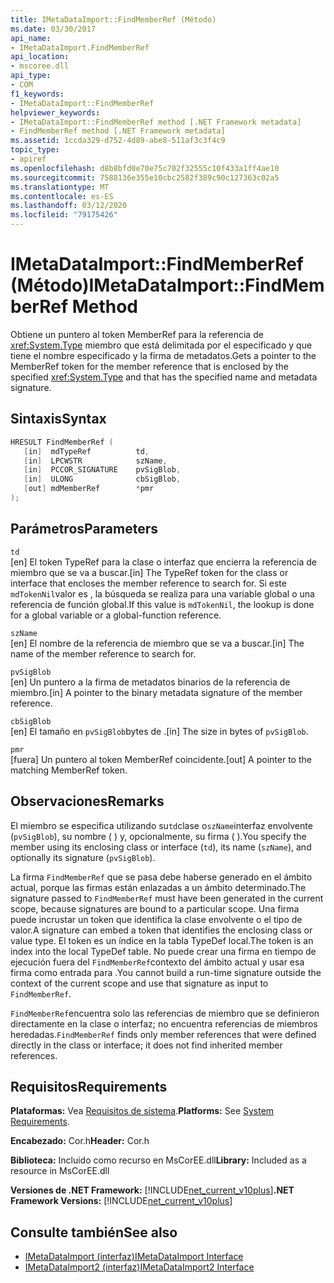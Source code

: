 ```yaml
---
title: IMetaDataImport::FindMemberRef (Método)
ms.date: 03/30/2017
api_name:
- IMetaDataImport.FindMemberRef
api_location:
- mscoree.dll
api_type:
- COM
f1_keywords:
- IMetaDataImport::FindMemberRef
helpviewer_keywords:
- IMetaDataImport::FindMemberRef method [.NET Framework metadata]
- FindMemberRef method [.NET Framework metadata]
ms.assetid: 1ccda329-d752-4d89-abe8-511af3c3f4c9
topic_type:
- apiref
ms.openlocfilehash: d8b8bfd0e70e75c702f32555c10f433a1ff4ae10
ms.sourcegitcommit: 7588136e355e10cbc2582f389c90c127363c02a5
ms.translationtype: MT
ms.contentlocale: es-ES
ms.lasthandoff: 03/12/2020
ms.locfileid: "79175426"
---
```

# <a name="imetadataimportfindmemberref-method"></a><span data-ttu-id="1bcef-102">IMetaDataImport::FindMemberRef (Método)</span><span class="sxs-lookup"><span data-stu-id="1bcef-102">IMetaDataImport::FindMemberRef Method</span></span>
<span data-ttu-id="1bcef-103">Obtiene un puntero al token MemberRef para la referencia de <xref:System.Type> miembro que está delimitada por el especificado y que tiene el nombre especificado y la firma de metadatos.</span><span class="sxs-lookup"><span data-stu-id="1bcef-103">Gets a pointer to the MemberRef token for the member reference that is enclosed by the specified <xref:System.Type> and that has the specified name and metadata signature.</span></span>  
  
## <a name="syntax"></a><span data-ttu-id="1bcef-104">Sintaxis</span><span class="sxs-lookup"><span data-stu-id="1bcef-104">Syntax</span></span>  
  
```cpp  
HRESULT FindMemberRef (  
   [in]  mdTypeRef          td,  
   [in]  LPCWSTR            szName,
   [in]  PCCOR_SIGNATURE    pvSigBlob,
   [in]  ULONG              cbSigBlob,
   [out] mdMemberRef        *pmr  
);  
```  
  
## <a name="parameters"></a><span data-ttu-id="1bcef-105">Parámetros</span><span class="sxs-lookup"><span data-stu-id="1bcef-105">Parameters</span></span>  
 `td`  
 <span data-ttu-id="1bcef-106">[en] El token TypeRef para la clase o interfaz que encierra la referencia de miembro que se va a buscar.</span><span class="sxs-lookup"><span data-stu-id="1bcef-106">[in] The TypeRef token for the class or interface that encloses the member reference to search for.</span></span> <span data-ttu-id="1bcef-107">Si este `mdTokenNil`valor es , la búsqueda se realiza para una variable global o una referencia de función global.</span><span class="sxs-lookup"><span data-stu-id="1bcef-107">If this value is `mdTokenNil`, the lookup is done for a global variable or a global-function reference.</span></span>  
  
 `szName`  
 <span data-ttu-id="1bcef-108">[en] El nombre de la referencia de miembro que se va a buscar.</span><span class="sxs-lookup"><span data-stu-id="1bcef-108">[in] The name of the member reference to search for.</span></span>  
  
 `pvSigBlob`  
 <span data-ttu-id="1bcef-109">[en] Un puntero a la firma de metadatos binarios de la referencia de miembro.</span><span class="sxs-lookup"><span data-stu-id="1bcef-109">[in] A pointer to the binary metadata signature of the member reference.</span></span>  
  
 `cbSigBlob`  
 <span data-ttu-id="1bcef-110">[en] El tamaño en `pvSigBlob`bytes de .</span><span class="sxs-lookup"><span data-stu-id="1bcef-110">[in] The size in bytes of `pvSigBlob`.</span></span>  
  
 `pmr`  
 <span data-ttu-id="1bcef-111">[fuera] Un puntero al token MemberRef coincidente.</span><span class="sxs-lookup"><span data-stu-id="1bcef-111">[out] A pointer to the matching MemberRef token.</span></span>  
  
## <a name="remarks"></a><span data-ttu-id="1bcef-112">Observaciones</span><span class="sxs-lookup"><span data-stu-id="1bcef-112">Remarks</span></span>  
 <span data-ttu-id="1bcef-113">El miembro se especifica utilizando su`td`clase o`szName`interfaz envolvente (`pvSigBlob`), su nombre ( ) y, opcionalmente, su firma ( ).</span><span class="sxs-lookup"><span data-stu-id="1bcef-113">You specify the member using its enclosing class or interface (`td`), its name (`szName`), and optionally its signature (`pvSigBlob`).</span></span>  
  
 <span data-ttu-id="1bcef-114">La firma `FindMemberRef` que se pasa debe haberse generado en el ámbito actual, porque las firmas están enlazadas a un ámbito determinado.</span><span class="sxs-lookup"><span data-stu-id="1bcef-114">The signature passed to `FindMemberRef` must have been generated in the current scope, because signatures are bound to a particular scope.</span></span> <span data-ttu-id="1bcef-115">Una firma puede incrustar un token que identifica la clase envolvente o el tipo de valor.</span><span class="sxs-lookup"><span data-stu-id="1bcef-115">A signature can embed a token that identifies the enclosing class or value type.</span></span> <span data-ttu-id="1bcef-116">El token es un índice en la tabla TypeDef local.</span><span class="sxs-lookup"><span data-stu-id="1bcef-116">The token is an index into the local TypeDef table.</span></span> <span data-ttu-id="1bcef-117">No puede crear una firma en tiempo de ejecución fuera del `FindMemberRef`contexto del ámbito actual y usar esa firma como entrada para .</span><span class="sxs-lookup"><span data-stu-id="1bcef-117">You cannot build a run-time signature outside the context of the current scope and use that signature as input to `FindMemberRef`.</span></span>  
  
 <span data-ttu-id="1bcef-118">`FindMemberRef`encuentra solo las referencias de miembro que se definieron directamente en la clase o interfaz; no encuentra referencias de miembros heredadas.</span><span class="sxs-lookup"><span data-stu-id="1bcef-118">`FindMemberRef` finds only member references that were defined directly in the class or interface; it does not find inherited member references.</span></span>  
  
## <a name="requirements"></a><span data-ttu-id="1bcef-119">Requisitos</span><span class="sxs-lookup"><span data-stu-id="1bcef-119">Requirements</span></span>  
 <span data-ttu-id="1bcef-120">**Plataformas:** Vea [Requisitos de sistema](../../../../docs/framework/get-started/system-requirements.md).</span><span class="sxs-lookup"><span data-stu-id="1bcef-120">**Platforms:** See [System Requirements](../../../../docs/framework/get-started/system-requirements.md).</span></span>  
  
 <span data-ttu-id="1bcef-121">**Encabezado:** Cor.h</span><span class="sxs-lookup"><span data-stu-id="1bcef-121">**Header:** Cor.h</span></span>  
  
 <span data-ttu-id="1bcef-122">**Biblioteca:** Incluido como recurso en MsCorEE.dll</span><span class="sxs-lookup"><span data-stu-id="1bcef-122">**Library:** Included as a resource in MsCorEE.dll</span></span>  
  
 <span data-ttu-id="1bcef-123">**Versiones de .NET Framework:** [!INCLUDE[net_current_v10plus](../../../../includes/net-current-v10plus-md.md)]</span><span class="sxs-lookup"><span data-stu-id="1bcef-123">**.NET Framework Versions:** [!INCLUDE[net_current_v10plus](../../../../includes/net-current-v10plus-md.md)]</span></span>  
  
## <a name="see-also"></a><span data-ttu-id="1bcef-124">Consulte también</span><span class="sxs-lookup"><span data-stu-id="1bcef-124">See also</span></span>

- [<span data-ttu-id="1bcef-125">IMetaDataImport (interfaz)</span><span class="sxs-lookup"><span data-stu-id="1bcef-125">IMetaDataImport Interface</span></span>](../../../../docs/framework/unmanaged-api/metadata/imetadataimport-interface.md)
- [<span data-ttu-id="1bcef-126">IMetaDataImport2 (interfaz)</span><span class="sxs-lookup"><span data-stu-id="1bcef-126">IMetaDataImport2 Interface</span></span>](../../../../docs/framework/unmanaged-api/metadata/imetadataimport2-interface.md)
